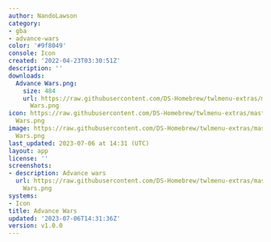 ```yaml
---
author: NandoLawson
category:
- gba
- advance-wars
color: '#9f8049'
console: Icon
created: '2022-04-23T03:30:51Z'
description: ''
downloads:
  Advance Wars.png:
    size: 484
    url: https://raw.githubusercontent.com/DS-Homebrew/twlmenu-extras/master/_nds/TWiLightMenu/icons/Advance
      Wars.png
icon: https://raw.githubusercontent.com/DS-Homebrew/twlmenu-extras/master/_nds/TWiLightMenu/icons/Advance
  Wars.png
image: https://raw.githubusercontent.com/DS-Homebrew/twlmenu-extras/master/_nds/TWiLightMenu/icons/Advance
  Wars.png
last_updated: 2023-07-06 at 14:31 (UTC)
layout: app
license: ''
screenshots:
- description: Advance wars
  url: https://raw.githubusercontent.com/DS-Homebrew/twlmenu-extras/master/_nds/TWiLightMenu/icons/Advance
    Wars.png
systems:
- Icon
title: Advance Wars
updated: '2023-07-06T14:31:36Z'
version: v1.0.0
---
```

